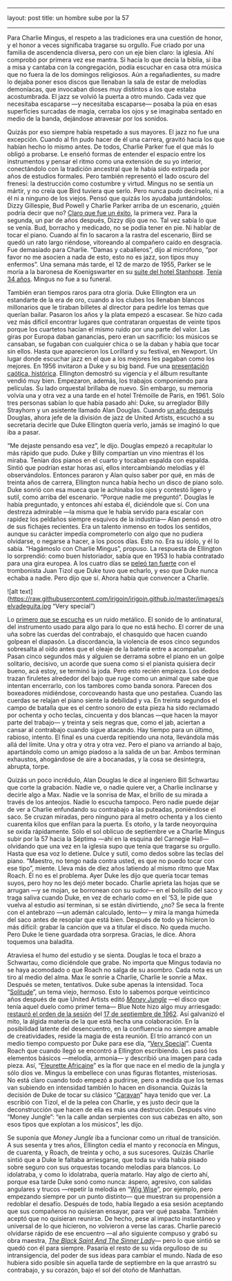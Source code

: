 - - - -
layout: post
title: un hombre sube por la 57
- - - -

Para Charlie Mingus, el respeto a las tradiciones era una cuestión de honor, y el honor a veces significaba tragarse su orgullo. Fue criado por una familia de ascendencia diversa, pero con un eje bien claro: la iglesia. Ahí comprobó por primera vez ese mantra. Si hacía lo que decía la biblia, si iba a misa y cantaba con la congregación, podía escuchar en casa otra música que no fuera la de los domingos religiosos. Aún a regañadientes, su madre lo dejaba poner esos discos que llenaban la sala de estar de melodías demoníacas, que invocaban dioses muy distintos a los que estaba acostumbrada. El jazz se volvió la puerta a otro mundo. Cada vez que necesitaba escaparse —y necesitaba escaparse— posaba la púa en esas superficies surcadas de magia, cerraba los ojos y se imaginaba sentado en medio de la banda, dejándose atravesar por los sonidos.

Quizás por eso siempre había respetado a sus mayores. El jazz no fue una excepción. Cuando al fin pudo hacer de él una carrera, gravitó hacia los que habían hecho lo mismo antes. De todos, Charlie Parker fue el que más lo obligó a probarse. Le enseñó formas de entender el espacio entre los instrumentos y pensar el ritmo como una extensión de su yo interior, conectándolo con la tradición ancestral que le había sido extirpada por años de estudios formales. Pero también representó el lado oscuro del frenesí: la destrucción como costumbre y virtud. Mingus no se sentía un mártir, y no creía que Bird tuviera que serlo. Pero nunca pudo decírselo, ni a él ni a ninguno de los viejos. Pensó que quizás los ayudaba juntándolos: Dizzy Gillespie, Bud Powell y Charlie Parker arriba de un escenario, ¿quién podría decir que no? [Claro que fue un éxito](https://youtu.be/W9PoFl3VnmQ), la primera vez. Para la segunda, un par de años después, Dizzy dijo que no. Tal vez sabía lo que se venía. Bud, borracho y medicado, no se podía tener en pie. Ni hablar de tocar el piano. Cuando al fin lo sacaron a la rastra del escenario, Bird se quedó un rato largo riéndose, vitoreando al compañero caído en desgracia. Fue demasiado para Charlie. “Damas y caballeros”, dijo al micrófono, “por favor no me asocien a nada de esto, esto no es jazz, son tipos muy enfermos”. Una semana más tarde, el 12 de marzo de 1955, Parker se le moría a la baronesa de Koenigswarter en su [suite del hotel Stanhope](https://media.npr.org/assets/img/2011/07/19/6-ny-daily-mirror-copy_small-c63e93acf80baa0fb6ab7bee989a66fb91f9da71-s800-c85.jpg). [Tenía 34 años](https://newyorker.com/magazine/1976/03/01/bird-whitney-balliett). Mingus no fue a su funeral.

También eran tiempos raros para otra gloria. Duke Ellington era un estandarte de la era de oro, cuando a los clubes los llenaban blancos millonarios que le tiraban billetes al director para pedirle los temas que querían bailar. Pasaron los años y la plata empezó a escasear. Se hizo cada vez más difícil encontrar lugares que contrataran orquestas de veinte tipos porque los cuartetos hacían el mismo ruido por una parte del valor. Las giras por Europa daban ganancias, pero eran un sacrificio: los músicos se cansaban, se fugaban con cualquier chica o se la daban y había que tocar sin ellos. Hasta que aparecieron los Lorillard y su festival, en Newport. Un lugar donde escuchar jazz en el que a los mejores les pagaban como los mejores. En 1956 invitaron a Duke y su big band. Fue una [presentación caótica, histórica](https://youtube.com/playlist?list=PLL-NbN8uTOihEAAeD75eevQTDiFqHi8ta). Ellington demostró su vigencia y el álbum resultante vendió muy bien. Empezaron, además, los trabajos componiendo para películas. Su lado orquestal brillaba de nuevo. Sin embargo, su memoria volvía una y otra vez a una tarde en el hotel Trémoille de París, en 1961. Sólo tres personas sabían lo que había pasado ahí: Duke, su arreglador Billy Strayhorn y un asistente llamado Alan Douglas. Cuando [un año después](https://downbeat.com/digitaledition/2013/DB201306/_art/DB201306.pdf) Douglas, ahora jefe de la división de jazz de United Artists, escuchó a su secretaria decirle que Duke Ellington quería verlo, jamás se imaginó lo que iba a pasar.

“Me dejaste pensando esa vez”, le dijo. Douglas empezó a recapitular lo más rápido que pudo. Duke y Billy compartían un vino mientras él los miraba. Tenían dos pianos en el cuarto y tocaban espalda con espalda. Sintió que podrían estar horas así, ellos intercambiando melodías y él observándolos. Entonces pararon y Alan quiso saber por qué, en más de treinta años de carrera, Ellington nunca había hecho un disco de piano solo. Duke sonrió con esa mueca que le achinaba los ojos y contestó ligero y sutil, como arriba del escenario. “Porque nadie me preguntó”. Douglas le había preguntado, y entonces ahí estaba él, diciéndole que sí. Con una destreza admirable —la misma que le había servido para escalar con rapidez los peldaños siempre esquivos de la industria— Alan pensó en otro de sus fichajes recientes. Era un talento inmenso en todos los sentidos, aunque su carácter impedía comprometerlo con algo que no pudiera olvidarse, o negarse a hacer, a los pocos días. Esto no. Era su ídolo, y él lo sabía. “Hagámoslo con Charlie Mingus”, propuso. La respuesta de Ellington lo sorprendió: como buen historiador, sabía que en 1953 lo había contratado para una gira europea. A los cuatro días se [peleó tan fuerte](https://medium.com/cuepoint/the-eloquent-firing-of-charles-mingus-by-duke-ellington-a20dc350e4fa) con el trombonista Juan Tizol que Duke tuvo que echarlo, y eso que Duke nunca echaba a nadie. Pero dijo que sí. Ahora había que convencer a Charlie.

![alt text] (https://raw.githubusercontent.com/irigoin/irigoin.github.io/master/images/selvadeguita.jpg “Very special”)

Lo [primero que se escucha](https://youtu.be/z9CfWuUIhvk) es un ruido metálico. El sonido de lo antinatural, del instrumento usado para algo para lo que no está hecho. El correr de una uña sobre las cuerdas del contrabajo, el chasquido que hacen cuando golpean el diapasón. La discordancia, la violencia de esos cinco segundos sobresalta al oído antes que el oleaje de la batería entre a acompañar. Pasan cinco segundos más y alguien se derrama sobre el piano en un golpe solitario, decisivo, un acorde que suena como si el pianista quisiera decir bueno, acá estoy, se terminó la joda. Pero esto recién empieza. Los dedos trazan firuletes alrededor del bajo que ruge como un animal que sabe que intentan encerrarlo, con los tambores como banda sonora. Parecen dos boxeadores midiéndose, corcoveando hasta que uno pestañea. Cuando las cuerdas se relajan el piano siente la debilidad y va. En treinta segundos el campo de batalla que es el centro sonoro de esta pieza ha sido reclamado por ochenta y ocho teclas, cincuenta y dos blancas —que hacen la mayor parte del trabajo— y treinta y seis negras que, como el jab, aciertan a cansar al contrabajo cuando sigue atacando. Hay tiempo para un último, rabioso, intento. El final es una cuerda repitiendo una nota, llevándola más allá del límite. Una y otra y otra y otra vez. Pero el piano va arriando al bajo, apartándolo como un amigo piadoso a la salida de un bar. Ambos terminan exhaustos, ahogándose de aire a bocanadas, y la cosa se desintegra, abrupta, torpe.

Quizás un poco incrédulo, Alan Douglas le dice al ingeniero Bill Schwartau que corte la grabación. Nadie ve, o nadie quiere ver, a Charlie inclinarse y decirle algo a Max. Nadie ve la sonrisa de Max, el brillo de su mirada a través de los anteojos. Nadie lo escucha tampoco. Pero nadie puede dejar de ver a Charlie enfundando su contrabajo a las puteadas, poniéndose el saco. Se cruzan miradas, pero ninguno para al metro ochenta y a los ciento cuarenta kilos que enfilan para la puerta. Es otoño, y la tarde neoyorquina se oxida rápidamente. Sólo el sol oblicuo de septiembre ve a Charlie Mingus subir por la 57 hacia la Séptima —ahí en la esquina del Carnegie Hall— olvidando que una vez en la iglesia supo que tenía que tragarse su orgullo. Hasta que esa voz lo detiene. Dulce y sutil, como dedos sobre las teclas del piano. “Maestro, no tengo nada contra usted, es que no puedo tocar con ese tipo”, miente. Lleva más de diez años latiendo al mismo ritmo que Max Roach. Él no es el problema. Ayer Duke les dijo que quería tocar temas suyos, pero hoy no les dejó meter bocado. Charlie aprieta las hojas que se arrugan —y se mojan, se borronean con su sudor— en el bolsillo del saco y traga saliva cuando Duke, en vez de echarlo como en el ’53, le pide que vuelva al estudio así terminan, si se están divirtiendo, ¿no? Se seca la frente con el antebrazo —un ademán calculado, lento— y mira la manga húmeda del saco antes de resoplar que está bien. Después de todo ya hicieron lo más difícil: grabar la canción que va a titular el disco. No queda mucho. Pero Duke le tiene guardada otra sorpresa. Gracias, le dice. Ahora toquemos una baladita.

Atraviesa el humo del estudio y se sienta. Douglas le toca el brazo a Schwartau, como diciéndole que grabe. No importa que Mingus todavía no se haya acomodado o que Roach no salga de su asombro. Cada nota es un tiro al medio del alma. Max le sonríe a Charlie, Charlie le sonríe a Max. Después se meten, tentativos. Duke sube apenas la intensidad. Toca “[Solitude](https://youtu.be/yIo_OUzHC5o)”, un tema viejo, hermoso. Esto lo sabemos porque veinticinco años después de que United Artists editó [*Money Jungle*](https://youtube.com/playlist?list=PLL-NbN8uTOijEsoYqLkgqDYeAaN1OLGRo) —el disco que tenía aquel duelo como primer tema— Blue Note hizo algo muy arriesgado: [restauró el orden de la sesión](https://discogs.com/release/6025549-Duke-Ellington-Charlie-Mingus-Max-Roach-Money-Jungle) del [17 de septiembre de 1962](https://p191.p3.n0.cdn.getcloudapp.com/items/P8u77DeZ/efd5eaa5-a4dc-416c-b928-97b829505563.jpg?source=viewer&v=19bd4b6a6c0c29cca748c971c4c28149). Así galvanizó el mito, la álgida materia de la que está hecha una colaboración. En la posibilidad latente del desencuentro, en la confluencia no siempre amable de creatividades, reside la magia de esta reunión. El trío arrancó con un medio tiempo compuesto por Duke para ese día, “[Very Special](https://youtu.be/kZdhmqZGYDA)”. Cuenta Roach que cuando llegó se encontró a Ellington escribiendo. Les pasó los elementos básicos —melodía, armonía— y describió una imagen para cada pieza. Así, “[Fleurette Africaine](https://youtu.be/6HFQy9_rY58)” es la flor que nace en el medio de la jungla y sólo dios ve. Mingus la embellece con unas figuras flotantes, misteriosas. No está claro cuando todo empezó a pudrirse, pero a medida que los temas van subiendo en intensidad también lo hacen en disonancia. Quizás la decisión de Duke de tocar su clásico “[Caravan](https://youtu.be/TPnB56fQJNQ)” haya tenido que ver. La escribió con Tizol, el de la pelea con Charlie, y es justo decir que la deconstrucción que hacen de ella es más una destrucción. Después vino “Money Jungle”: “en la calle andan serpientes con sus cabezas en alto, son esos tipos que explotan a los músicos”, les dijo.

Se suponía que *Money Jungle* iba a funcionar como un ritual de transición. A sus sesenta y tres años, Ellington cedía el manto y reconocía en Mingus, de cuarenta, y Roach, de treinta y ocho, a sus sucesores. Quizás Charlie sintió que a Duke le faltaba arriesgarse, que toda su vida había pisado sobre seguro con sus orquestas tocando melodías para blancos. Lo idolatraba, y como lo idolatraba, quería matarlo. Hay algo de cierto ahí, porque esa tarde Duke sonó como nunca: áspero, agresivo, con salidas angulares y trucos —repetir la melodía en “[Wig Wise](https://youtu.be/t6s0iDoXpdY)”, por ejemplo, pero empezando siempre por un punto distinto— que muestran su propensión a redoblar el desafío. Después de todo, había llegado a esa sesión aceptando que sus compañeros no quisieran ensayar, para ver qué pasaba. También aceptó que no quisieran reunirse. De hecho, pese al impacto instantáneo y universal de lo que hicieron, no volvieron a verse las caras. Charlie pareció olvidarse rápido de ese encuentro —al año siguiente compuso y grabó su obra maestra, [*The Black Saint And The Sinner Lady*](https://youtube.com/playlist?list=OLAK5uy_lIO_RYYjq7xrmEnlIy3mZMoSJUDtSAoAQ)— pero lo que sintió se quedó con él para siempre. Pasaría el resto de su vida orgulloso de su intransigencia, del poder de sus ideas para cambiar el mundo. Nada de eso hubiera sido posible sin aquella tarde de septiembre en la que arrastró su contrabajo, y su corazón, bajo el sol del otoño de Manhattan.